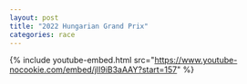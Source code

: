 ```yaml
---
layout: post
title: "2022 Hungarian Grand Prix"
categories: race
---
```


{% include youtube-embed.html src="https://www.youtube-nocookie.com/embed/jlI9iB3aAAY?start=157" %}

